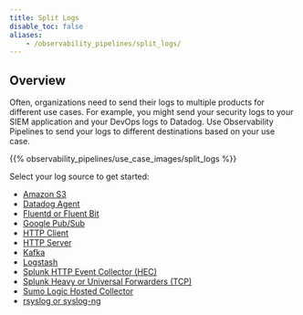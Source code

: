 ```yaml
---
title: Split Logs
disable_toc: false
aliases:
    - /observability_pipelines/split_logs/
---
```


## Overview

Often, organizations need to send their logs to multiple products for different use cases. For example, you might send your security logs to your SIEM application and your DevOps logs to Datadog. Use Observability Pipelines to send your logs to different destinations based on your use case.

{{% observability_pipelines/use_case_images/split_logs %}}

Select your log source to get started:

<!-- - [Amazon Data Firehose][12] -->
- [Amazon S3][11]
- [Datadog Agent][1]
- [Fluentd or Fluent Bit][2]
- [Google Pub/Sub][3]
- [HTTP Client][4]
- [HTTP Server][5]
- [Kafka][13]
- [Logstash][6]
- [Splunk HTTP Event Collector (HEC)][7]
- [Splunk Heavy or Universal Forwarders (TCP)][8]
- [Sumo Logic Hosted Collector][9]
- [rsyslog or syslog-ng][10]

[1]: /observability_pipelines/split_logs/datadog_agent
[2]: /observability_pipelines/split_logs/fluent
[3]: /observability_pipelines/set_up_pipelines/split_logs/google_pubsub
[4]: /observability_pipelines/split_logs/http_client
[5]: /observability_pipelines/set_up_pipelines/split_logs/http_server
[6]: /observability_pipelines/set_up_pipelines/split_logs/logstash
[7]: /observability_pipelines/split_logs/splunk_hec
[8]: /observability_pipelines/split_logs/splunk_tcp
[9]: /observability_pipelines/split_logs/sumo_logic_hosted_collector
[10]: /observability_pipelines/split_logs/syslog
[11]: /observability_pipelines/set_up_pipelines/split_logs/amazon_s3
[12]: /observability_pipelines/set_up_pipelines/split_logs/amazon_data_firehose
[13]: /observability_pipelines/set_up_pipelines/split_logs/kafka